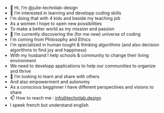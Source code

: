 - 👋 Hi, I’m @julie-technilab-design
- 👀 I’m interested in learning and developp coding skills
- I'm doing that with 4 kids and beside my teaching job
- As a women I hope to open new possibilities 
- To make a better world as my mission and passion
- 🌱 I’m currently discovering the (for me new) universe of coding
- I'm coming from Philosophy and Ethics
- I'm specialized in human tought & thinking algorithms (and also decision algorithms to find joy and happiness)
- With my husband I help schools & community to change their living environment
-   We need to developp applications to help our communities to organize and thrive
- 💞️ I’m looking to learn and share with others
- And also empowerment and autonomy
- As a conscious begginner I have different perspectives and visions to share
- 📫 How to reach me : info@technilab.design
- I speek french but understand english

<!---
julie-technilab-design/julie-technilab-design is a ✨ special ✨ repository because its `README.md` (this file) appears on your GitHub profile.
You can click the Preview link to take a look at your changes.
--->
